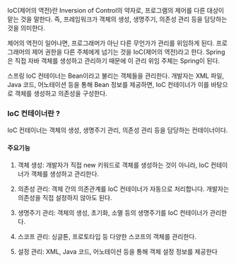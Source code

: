 IoC(제어의 역전)란 Inversion of Control의 약자로, 프로그램의 제어를 다른 대상이 맡는 것을 말한다. 즉, 프레임워크가 객체의 생성, 생명주기, 의존성 관리 등을 담당하는 것을 의미한다. 

제어의 역전이 일어나면, 프로그래머가 아닌 다른 무언가가 관리를 위임하게 된다. 프로그래머의 제어 권한을 다른 주체에게 넘기는 것을 IoC(제어의 역전)라고 한다. Spring은 직접 자바 객체를 생성하고 관리하기 때문에 이 관리 위임 주체는 Spring이 된다.

스프링 IoC 컨테이너는 Bean이라고 불리는 객체들을 관리한다. 개발자는 XML 파일, Java 코드, 어노테이션 등을 통해 Bean 정보를 제공하면, IoC 컨테이너가 이를 바탕으로 객체를 생성하고 의존성을 구성한다.

### IoC 컨테이너란 ?

IoC 컨테이너는 객체의 생성, 생명주기 관리, 의존성 관리 등을 담당하는 컨테이너이다.
#### 주요기능 

1. 객체 생성: 개발자가 직접 new 키워드로 객체를 생성하는 것이 아니라, IoC 컨테이너가 객체를 생성하고 관리한다.
    
2. 의존성 관리: 객체 간의 의존관계를 IoC 컨테이너가 자동으로 처리합니다. 개발자는 의존성을 직접 설정하지 않아도 된다.
    
3. 생명주기 관리: 객체의 생성, 초기화, 소멸 등의 생명주기를 IoC 컨테이너가 관리한다.
    
4. 스코프 관리: 싱글톤, 프로토타입 등 다양한 스코프의 객체를 관리한다.
    
5. 설정 관리: XML, Java 코드, 어노테이션 등을 통해 객체 설정 정보를 제공한다